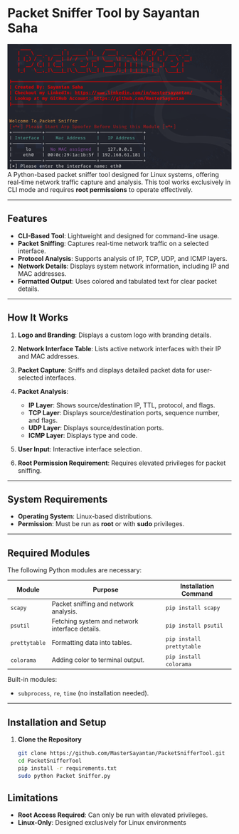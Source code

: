 # Packet Sniffer Tool by Sayantan Saha

![Logo](https://github.com/MasterSayantan/Network-Packet-Sniffer/blob/main/Screenshot%202024-11-28%20214235.png)  
A Python-based packet sniffer tool designed for Linux systems, offering real-time network traffic capture and analysis. This tool works exclusively in CLI mode and requires **root permissions** to operate effectively.

---

## Features

- **CLI-Based Tool**: Lightweight and designed for command-line usage.
- **Packet Sniffing**: Captures real-time network traffic on a selected interface.
- **Protocol Analysis**: Supports analysis of IP, TCP, UDP, and ICMP layers.
- **Network Details**: Displays system network information, including IP and MAC addresses.
- **Formatted Output**: Uses colored and tabulated text for clear packet details.

---

## How It Works

1. **Logo and Branding**: Displays a custom logo with branding details.
2. **Network Interface Table**: Lists active network interfaces with their IP and MAC addresses.
3. **Packet Capture**: Sniffs and displays detailed packet data for user-selected interfaces.
4. **Packet Analysis**:
   - **IP Layer**: Shows source/destination IP, TTL, protocol, and flags.
   - **TCP Layer**: Displays source/destination ports, sequence number, and flags.
   - **UDP Layer**: Displays source/destination ports.
   - **ICMP Layer**: Displays type and code.

5. **User Input**: Interactive interface selection.
6. **Root Permission Requirement**: Requires elevated privileges for packet sniffing.

---

## System Requirements

- **Operating System**: Linux-based distributions.
- **Permission**: Must be run as **root** or with **sudo** privileges.

---

## Required Modules

The following Python modules are necessary:

| Module        | Purpose                                         | Installation Command              |
|---------------|-------------------------------------------------|-----------------------------------|
| `scapy`       | Packet sniffing and network analysis.           | `pip install scapy`               |
| `psutil`      | Fetching system and network interface details.  | `pip install psutil`              |
| `prettytable` | Formatting data into tables.                    | `pip install prettytable`         |
| `colorama`    | Adding color to terminal output.                | `pip install colorama`            |

Built-in modules:  
- `subprocess`, `re`, `time` (no installation needed).

---

## Installation and Setup

1. **Clone the Repository**
   ```bash
   git clone https://github.com/MasterSayantan/PacketSnifferTool.git
   cd PacketSnifferTool
   pip install -r requirements.txt
   sudo python Packet Sniffer.py
   ```
## Limitations
- **Root Access Required**: Can only be run with elevated privileges.
- **Linux-Only**: Designed exclusively for Linux environments
